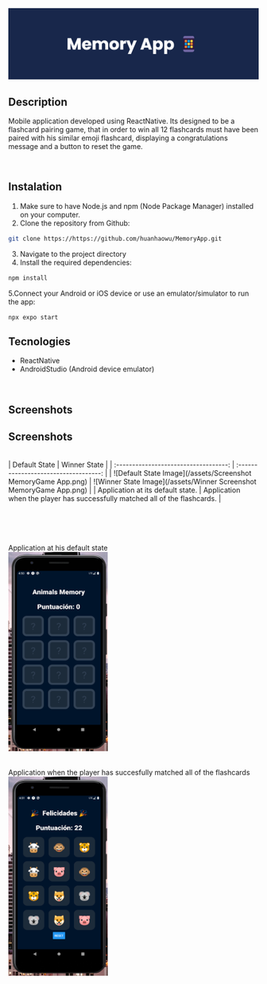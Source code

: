 <img src="/assets/MemoryApp banner.png" alt="Blue banner for memory mobile app">

<br>

## Description 
Mobile application developed using ReactNative. Its designed to be a flashcard pairing game, that in order to win all 12 flashcards must have been paired with his similar emoji flashcard, displaying a congratulations message and a button to reset the game. 

<br>

## Instalation
1. Make sure to have Node.js and npm (Node Package Manager) installed on your computer.
2. Clone the repository from Github:
```bash
git clone https://https://github.com/huanhaowu/MemoryApp.git
```
3. Navigate to the project directory
4. Install the required dependencies:
```bash
npm install
```
5.Connect your Android or iOS device or use an emulator/simulator to run the app:
```
npx expo start
```
## Tecnologies
- ReactNative
- AndroidStudio (Android device emulator)

<br>

## Screenshots

## Screenshots
<br>
| Default State                          | Winner State                          |
| :-----------------------------------: | :-----------------------------------: |
| ![Default State Image](/assets/Screenshot MemoryGame App.png) | ![Winner State Image](/assets/Winner Screenshot MemoryGame App.png) |
| Application at its default state.     | Application when the player has successfully matched all of the flashcards. |

<br>
<br>
<br>
<br>
<br>

Application at his default state
<br>
<img src="/assets/Screenshot MemoryGame App.png" alt="Blue banner for memory mobile app" width="200" height="400">

<br>
Application when the player has succesfully matched all of the flashcards
<br>
<img src="/assets/Winner Screenshot MemoryGame App.png" alt="Blue banner for memory mobile app" width="200" height="400">


